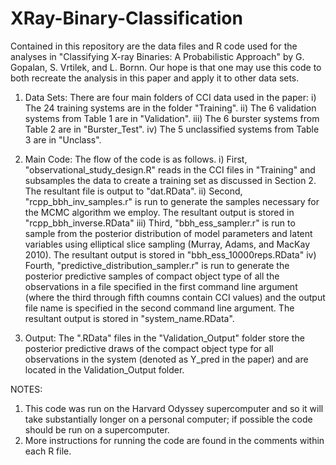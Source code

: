XRay-Binary-Classification
========================

Contained in this repository are the data files and R code used for the analyses in 
"Classifying X-ray Binaries: A Probabilistic Approach" by G. Gopalan, S. Vrtilek, and 
L. Bornn. Our hope is that one may use this code to both recreate the analysis in this 
paper and apply it to other data sets.

1) Data Sets: There are four main folders of CCI data used in the paper:
	i) The 24 training systems are in the folder "Training".
	ii) The 6 validation systems from Table 1 are in "Validation".
	iii) The 6 burster systems from Table 2 are in "Burster_Test".
	iv) The 5 unclassified systems from Table 3 are in "Unclass".

2) Main Code: The flow of the code is as follows.
    i) First, "observational_study_design.R" reads in the CCI files in "Training" and 
    subsamples the data to create a training set as  discussed in Section 2. The 
    resultant file is output to "dat.RData".
    ii) Second, "rcpp_bbh_inv_samples.r" is run to generate the samples necessary for the
    MCMC algorithm we employ. The resultant output is stored in "rcpp_bbh_inverse.RData"
    iii) Third, "bbh_ess_sampler.r" is run to sample from the posterior distribution of 
    model parameters and latent variables using elliptical slice sampling (Murray, Adams,
    and MacKay 2010). The resultant output is stored in "bbh_ess_10000reps.RData"
    iv) Fourth, "predictive_distribution_sampler.r" is run to generate the posterior predictive samples
    of compact object type of all the observations in a file specified in the first command line argument (where the third through fifth coumns contain CCI values) and the output file name is specified in the second command line argument. The resultant output is stored in "system_name.RData".
    
3) Output: The ".RData" files in the "Validation_Output" folder store the posterior 
   predictive draws of the compact object type for all observations in the system (denoted as Y_pred in the paper)      and are located in the Validation_Output
   folder. 
    
NOTES:
1) This code was run on the Harvard Odyssey supercomputer and so it will take substantially
longer on a personal computer; if possible the code should be run on a supercomputer.
2) More instructions for running the code are found in the comments within each R file.
